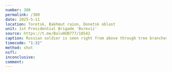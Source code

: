 ```yaml
---
number: 300
permalink: /300
date: 2025-5-11
location: Toretsk, Bakhmut raion, Donetsk oblast
unit: 1st Presidential Brigade 'Burevii'
source: https://t.me/BaluHUB777/18542
caption: Russian soldier is seen right from above through tree branches testing his AK and shooting himself immediately
timecode: "1:32"
method: shot
nsfl: 
inconclusive: 
comment: 
---
```

<script async src="https://telegram.org/js/telegram-widget.js?22" data-telegram-post="ngu_3027/3861" data-width="100%"></script>